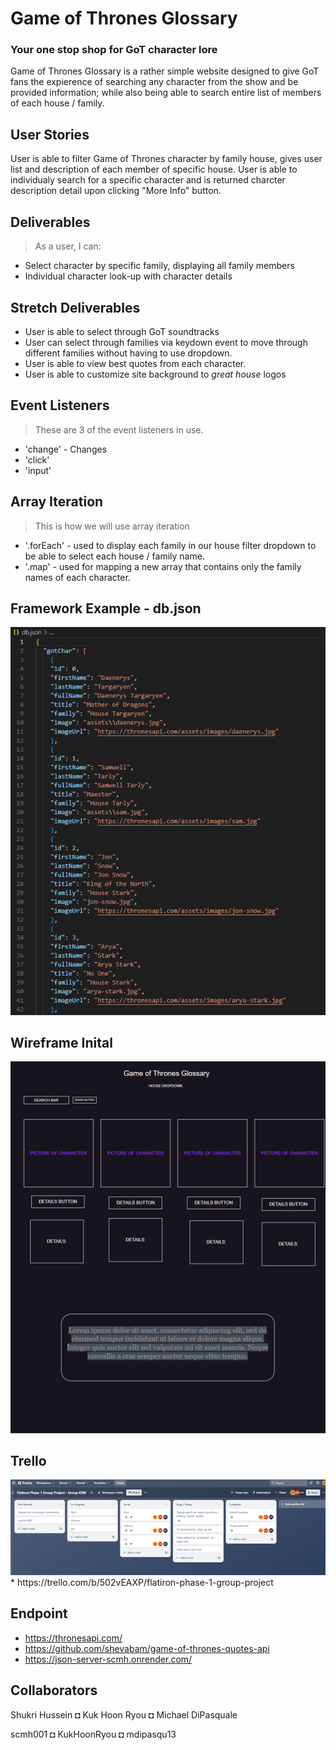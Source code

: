




# Game of Thrones Glossary

###  Your one stop shop for GoT character lore
Game of Thrones Glossary is a rather simple website designed to give GoT fans the expierence of searching any character from the show and be provided information; while also being able to search entire list of members of each house / family.

## User Stories
User is able to filter Game of Thrones character by family house, gives user list and description of each member of specific house. User is able to individualy search for a specific character and is returned charcter description detail upon clicking "More Info" button.


## Deliverables
> As a user, I can:
* Select character by specific family, displaying all family members
* Individual character look-up with character details

## Stretch Deliverables
* User is able to select through GoT soundtracks
* User can select through families via keydown event to move through different families without having to use dropdown.
* User is able to view best quotes from each character.
* User is able to customize site background to _great house_ logos

## Event Listeners
> These are 3 of the event listeners in use.
* 'change' - Changes 
* 'click'
* 'input'

## Array Iteration
> This is how we will use array iteration
* '.forEach' - used to display each family in our house filter dropdown to be able to select each house / family name.
* '.map' - used for mapping a new array that contains only the family names of each character.

## Framework Example - db.json
<img src="assets\dbimg.png">

## Wireframe Inital
<img src="assets\wireframev2.png">


## Trello
 <img src="assets\trello2.png">
 * https://trello.com/b/502vEAXP/flatiron-phase-1-group-project
 
## Endpoint

* https://thronesapi.com/
* https://github.com/shevabam/game-of-thrones-quotes-api
* https://json-server-scmh.onrender.com/

## Collaborators
Shukri Hussein ◘ Kuk Hoon Ryou ◘ Michael DiPasquale

scmh001        ◘ KukHoonRyou   ◘ mdipasqu13




